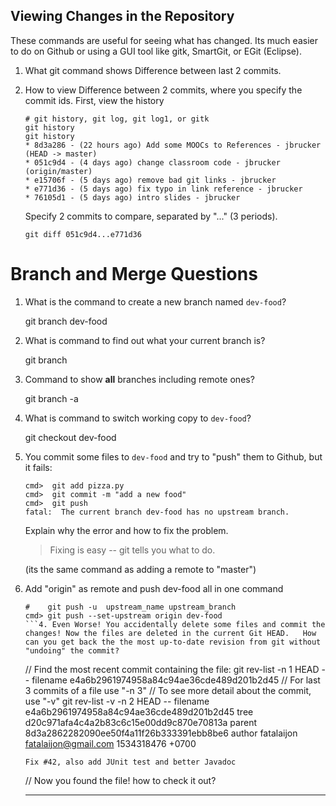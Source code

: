 
## Viewing Changes in the Repository

These commands are useful for seeing what has changed.
Its much easier to do on Github or using a GUI tool like gitk, SmartGit, or EGit (Eclipse).

1. What git command shows Difference between last 2 commits.


2. How to view Difference between 2 commits, where you specify the commit ids.
   First, view the history
   ```
   # git history, git log, git log1, or gitk
   git history
   git history
   * 8d3a286 - (22 hours ago) Add some MOOCs to References - jbrucker (HEAD -> master)
   * 051c9d4 - (4 days ago) change classroom code - jbrucker (origin/master)
   * e15706f - (5 days ago) remove bad git links - jbrucker
   * e771d36 - (5 days ago) fix typo in link reference - jbrucker
   * 76105d1 - (5 days ago) intro slides - jbrucker
   ```
   Specify 2 commits to compare, separated by "..." (3 periods).
   ```
   git diff 051c9d4...e771d36
   ```

# Branch and Merge Questions

1. What is the command to create a new branch named `dev-food`?

    git branch dev-food

2. What is command to find out what your current branch is?

    git branch

3. Command to show **all** branches including remote ones?

    git branch -a

4. What is command to switch working copy to `dev-food`?

    git checkout dev-food


5. You commit some files to `dev-food` and try to "push" them to Github, but it fails:

    ```
    cmd>  git add pizza.py
    cmd>  git commit -m "add a new food"
    cmd>  git push
    fatal:  The current branch dev-food has no upstream branch. 
    ```

    Explain why the error and how to fix the problem.

    > Fixing is easy -- git tells you what to do.

     (its the same command as adding a remote to "master")

6. Add "origin" as remote and push dev-food all in one command

    ```
    #    git push -u  upstream_name upstream_branch
    cmd> git push --set-upstream origin dev-food
    ```4. Even Worse! You accidentally delete some files and commit the changes! Now the files are deleted in the current Git HEAD.   How can you get back the the most up-to-date revision from git without "undoing" the commit?

    ```
    // Find the most recent commit containing the file:
    git rev-list -n 1 HEAD -- filename
    e4a6b2961974958a84c94ae36cde489d201b2d45
    // For last 3 commits of a file use "-n 3"
    // To see more detail about the commit, use "-v"
    git rev-list -v -n 2 HEAD -- filename
    e4a6b2961974958a84c94ae36cde489d201b2d45
    tree d20c971afa4c4a2b83c6c15e00dd9c870e70813a
    parent 8d3a2862282090ee50f4a11f26b333391ebb8be6
    author fatalaijon <fatalaijon@gmail.com> 1534318476 +0700

       Fix #42, also add JUnit test and better Javadoc

    // Now you found the file! how to check it out? 
    ____________________________________
    ```

